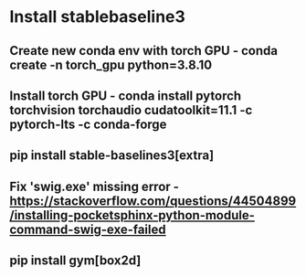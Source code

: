 # Install stablebaseline3
## Create new conda env with torch GPU - conda create -n torch_gpu python=3.8.10
## Install torch GPU - conda install pytorch torchvision torchaudio cudatoolkit=11.1 -c pytorch-lts -c conda-forge
## pip install stable-baselines3[extra]
## Fix 'swig.exe' missing error - https://stackoverflow.com/questions/44504899/installing-pocketsphinx-python-module-command-swig-exe-failed
## pip install gym[box2d]
